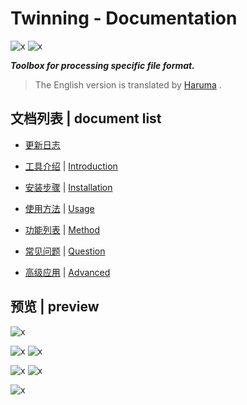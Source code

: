 # Twinning - Documentation

![x](./image/logo/squircle-light.png) ![x](./image/logo/squircle-dark.png)

***Toolbox for processing specific file format.***

> The English version is translated by [Haruma](https://github.com/Haruma-VN) .

## 文档列表 | document list

* [更新日志](./CHANGELOG.md)

* [工具介绍](./chinese/introduction.md) | [Introduction](./english/introduction.md)

* [安装步骤](./chinese/installation.md) | [Installation](./english/installation.md)

* [使用方法](./chinese/usage.md) | [Usage](./english/usage.md)

* [功能列表](./chinese/method.md) | [Method](./english/method.md)

* [常见问题](./chinese/question.md) | [Question](./english/question.md)

* [高级应用](./chinese/advanced.md) | [Advanced](./english/advanced.md)

## 预览 | preview

![x](./image/preview/shell.1.png)

![x](./image/preview/assistant.1.png) ![x](./image/preview/assistant.2.png)

![x](./image/preview/assistant_plus.1.png) ![x](./image/preview/assistant_plus.2.png)

![x](./image/preview/forwarder.1.png)
